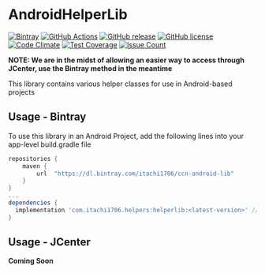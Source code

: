 AndroidHelperLib
=======
[![Bintray](https://img.shields.io/bintray/v/itachi1706/ccn-android-lib/helper-lib-android)](https://bintray.com/itachi1706/ccn-android-lib/helper-lib-android/_latestVersion)
[![GitHub Actions](https://github.com/itachi1706/AndroidHelperLib/workflows/Android%20CI/badge.svg)](https://github.com/itachi1706/AndroidHelperLib/actions)
[![GitHub release](https://img.shields.io/github/release/itachi1706/AndroidHelperLib.svg)](https://github.com/itachi1706/AndroidHelperLib/releases) 
[![GitHub license](https://img.shields.io/github/license/itachi1706/AndroidHelperLib.svg)](https://github.com/itachi1706/AndroidHelperLib/blob/master/LICENSE) 
[![Code Climate](https://codeclimate.com/github/itachi1706/AndroidHelperLib/badges/gpa.svg)](https://codeclimate.com/github/itachi1706/AndroidHelperLib) 
[![Test Coverage](https://codeclimate.com/github/itachi1706/AndroidHelperLib/badges/coverage.svg)](https://codeclimate.com/github/itachi1706/AndroidHelperLib/coverage) 
[![Issue Count](https://codeclimate.com/github/itachi1706/AndroidHelperLib/badges/issue_count.svg)](https://codeclimate.com/github/itachi1706/AndroidHelperLib)

**NOTE: We are in the midst of allowing an easier way to access through JCenter, use the Bintray method in the meantime**

This library contains various helper classes for use in Android-based projects

## Usage - Bintray
To use this library in an Android Project, add the following lines into your app-level build.gradle file

```gradle
repositories {
	maven {
		url  "https://dl.bintray.com/itachi1706/ccn-android-lib"
	}
}
...
dependencies {
  implementation 'com.itachi1706.helpers:helperlib:<latest-version>' // See bintray badge for latest version
}
```

## Usage - JCenter
__Coming Soon__
